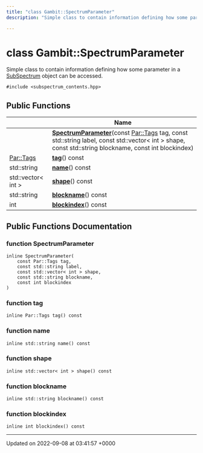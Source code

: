 ```yaml
---
title: "class Gambit::SpectrumParameter"
description: "Simple class to contain information defining how some parameter in a [SubSpectrum]() object can be accessed. "

---
```


# class Gambit::SpectrumParameter



Simple class to contain information defining how some parameter in a [SubSpectrum]() object can be accessed. 


`#include <subspectrum_contents.hpp>`

## Public Functions

|                | Name           |
| -------------- | -------------- |
| | **[SpectrumParameter](/documentation/code/classes/classgambit_1_1spectrumparameter/#function-spectrumparameter)**(const [Par::Tags](/documentation/code/namespaces/namespacegambit_1_1par/#enum-tags) tag, const std::string label, const std::vector< int > shape, const std::string blockname, const int blockindex) |
| [Par::Tags](/documentation/code/namespaces/namespacegambit_1_1par/#enum-tags) | **[tag](/documentation/code/classes/classgambit_1_1spectrumparameter/#function-tag)**() const |
| std::string | **[name](/documentation/code/classes/classgambit_1_1spectrumparameter/#function-name)**() const |
| std::vector< int > | **[shape](/documentation/code/classes/classgambit_1_1spectrumparameter/#function-shape)**() const |
| std::string | **[blockname](/documentation/code/classes/classgambit_1_1spectrumparameter/#function-blockname)**() const |
| int | **[blockindex](/documentation/code/classes/classgambit_1_1spectrumparameter/#function-blockindex)**() const |

## Public Functions Documentation

### function SpectrumParameter

```
inline SpectrumParameter(
    const Par::Tags tag,
    const std::string label,
    const std::vector< int > shape,
    const std::string blockname,
    const int blockindex
)
```


### function tag

```
inline Par::Tags tag() const
```


### function name

```
inline std::string name() const
```


### function shape

```
inline std::vector< int > shape() const
```


### function blockname

```
inline std::string blockname() const
```


### function blockindex

```
inline int blockindex() const
```


-------------------------------

Updated on 2022-09-08 at 03:41:57 +0000